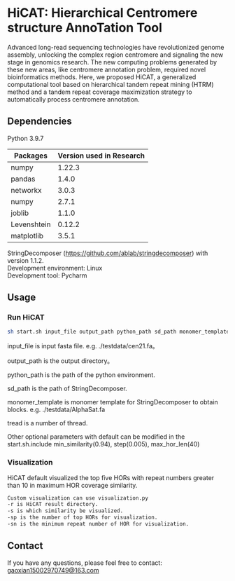 # HiCAT: Hierarchical Centromere structure AnnoTation Tool

Advanced long-read sequencing technologies have revolutionized genome assembly, unlocking the complex region centromere and signaling the new stage in genomics research. The new computing problems generated by these new areas, like centromere annotation problem, required novel bioinformatics methods. Here, we proposed HiCAT, a generalized computational tool based on hierarchical tandem repeat mining (HTRM) method and a tandem repeat coverage maximization strategy to automatically process centromere annotation.
## Dependencies
Python 3.9.7

Packages  | Version used in Research|
--------- | --------|
numpy  | 1.22.3 |
pandas  | 1.4.0 |
networkx  | 3.0.3 |
numpy  | 2.7.1 |
joblib  | 1.1.0 |
Levenshtein  | 0.12.2 |
matplotlib  | 3.5.1 |

StringDecomposer (https://github.com/ablab/stringdecomposer) with version 1.1.2.   
Development environment: Linux  
Development tool: Pycharm  

## Usage
### Run HiCAT
```Bash
sh start.sh input_file output_path python_path sd_path monomer_template thread
```

input_file is input fasta file. e.g. ./testdata/cen21.fa。

output_path is the output directory。

python_path is the path of the python environment.

sd_path is the path of StringDecomposer.

monomer_template is monomer template for StringDecomposer to obtain blocks. e.g. ./testdata/AlphaSat.fa

tread is a number of thread.

Other optional parameters with default can be modified in the start.sh.include min_similarity(0.94), step(0.005), max_hor_len(40)

### Visualization
HiCAT default visualized the top five HORs with repeat numbers greater than 10 in maximum HOR coverage similarity. 

```Bash
Custom visualization can use visualization.py
-r is HiCAT result directory.
-s is which similarity be visualized.
-sp is the number of top HORs for visualization.
-sn is the minimum repeat number of HOR for visualization.
```

## Contact
If you have any questions, please feel free to contact: gaoxian15002970749@163.com




